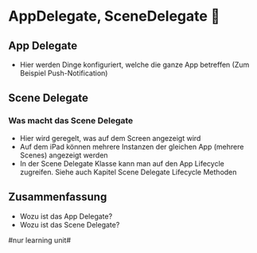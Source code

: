 # AppDelegate, SceneDelegate 🔄


## App Delegate
- Hier werden Dinge konfiguriert, welche die ganze App betreffen (Zum Beispiel Push-Notification)

## Scene Delegate

### Was macht das Scene Delegate
- Hier wird geregelt, was auf dem Screen angezeigt wird
- Auf dem iPad können mehrere Instanzen der gleichen App (mehrere Scenes) angezeigt werden
- In der Scene Delegate Klasse kann man auf den App Lifecycle zugreifen. Siehe auch Kapitel Scene Delegate Lifecycle Methoden

## Zusammenfassung
- Wozu ist das App Delegate?
- Wozu ist das Scene Delegate?



#nur learning unit#